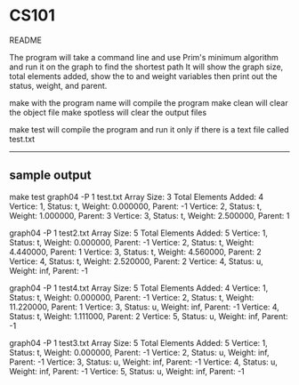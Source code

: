 # CS101
README


The program will take a command line and use Prim's minimum algorithm and run it on the graph to find the shortest path
It will show the graph size, total elements added, show the to and weight variables then print out the status, weight, and parent.

make with the program name will compile the program
make clean will clear the object file
make spotless will clear the output files

make test will compile the program and run it only if there is a text file called test.txt

------------------------------------------------------------------------------------------------------------------------------
sample output
------------------------------------------------------------------------------------------------------------------------------

make test
graph04 -P 1 test.txt
Array Size: 3
Total Elements Added: 4
Vertice: 1, Status: t, Weight: 0.000000, Parent: -1
Vertice: 2, Status: t, Weight: 1.000000, Parent: 3
Vertice: 3, Status: t, Weight: 2.500000, Parent: 1

graph04 -P 1 test2.txt
Array Size: 5
Total Elements Added: 5
Vertice: 1, Status: t, Weight: 0.000000, Parent: -1
Vertice: 2, Status: t, Weight: 4.440000, Parent: 1
Vertice: 3, Status: t, Weight: 4.560000, Parent: 2
Vertice: 4, Status: t, Weight: 2.520000, Parent: 2
Vertice: 4, Status: u, Weight: inf, Parent: -1

graph04 -P 1 test4.txt
Array Size: 5
Total Elements Added: 4
Vertice: 1, Status: t, Weight: 0.000000, Parent: -1
Vertice: 2, Status: t, Weight: 11.220000, Parent: 1
Vertice: 3, Status: u, Weight: inf, Parent: -1
Vertice: 4, Status: t, Weight: 1.111000, Parent: 2
Vertice: 5, Status: u, Weight: inf, Parent: -1

graph04 -P 1 test3.txt
Array Size: 5
Total Elements Added: 5
Vertice: 1, Status: t, Weight: 0.000000, Parent: -1
Vertice: 2, Status: u, Weight: inf, Parent: -1
Vertice: 3, Status: u, Weight: inf, Parent: -1
Vertice: 4, Status: u, Weight: inf, Parent: -1
Vertice: 5, Status: u, Weight: inf, Parent: -1
